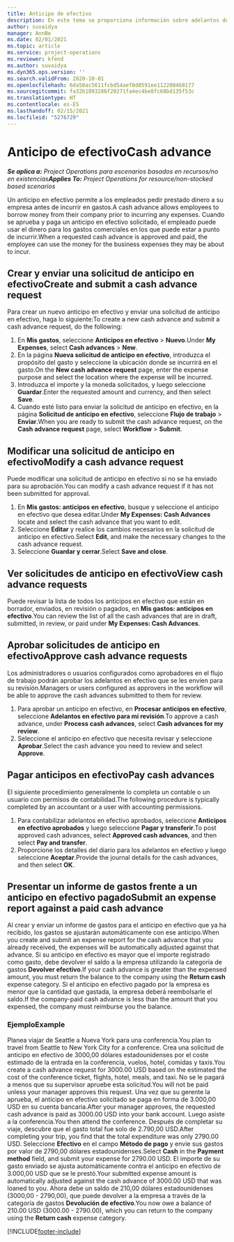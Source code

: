 ```yaml
---
title: Anticipo de efectivo
description: En este tema se proporciona información sobre adelantos de efectivo.
author: suvaidya
manager: AnnBe
ms.date: 02/01/2021
ms.topic: article
ms.service: project-operations
ms.reviewer: kfend
ms.author: suvaidya
ms.dyn365.ops.version: ''
ms.search.validFrom: 2020-10-01
ms.openlocfilehash: 6da50ac5611fcbd54aef8d8591ee112200468177
ms.sourcegitcommit: fa32b1893286f20271fa4ec4be8fc68bd135f53c
ms.translationtype: HT
ms.contentlocale: es-ES
ms.lasthandoff: 02/15/2021
ms.locfileid: "5276729"
---
```

# <a name="cash-advance"></a><span data-ttu-id="db974-103">Anticipo de efectivo</span><span class="sxs-lookup"><span data-stu-id="db974-103">Cash advance</span></span>

<span data-ttu-id="db974-104">_**Se aplica a:** Project Operations para escenarios basados en recursos/no en existencias_</span><span class="sxs-lookup"><span data-stu-id="db974-104">_**Applies To:** Project Operations for resource/non-stocked based scenarios_</span></span>

<span data-ttu-id="db974-105">Un anticipo en efectivo permite a los empleados pedir prestado dinero a su empresa antes de incurrir en gastos.</span><span class="sxs-lookup"><span data-stu-id="db974-105">A cash advance allows employees to borrow money from their company prior to incurring any expenses.</span></span> <span data-ttu-id="db974-106">Cuando se aprueba y paga un anticipo en efectivo solicitado, el empleado puede usar el dinero para los gastos comerciales en los que puede estar a punto de incurrir.</span><span class="sxs-lookup"><span data-stu-id="db974-106">When a requested cash advance is approved and paid, the employee can use the money for the business expenses they may be about to incur.</span></span> 

## <a name="create-and-submit-a-cash-advance-request"></a><span data-ttu-id="db974-107">Crear y enviar una solicitud de anticipo en efectivo</span><span class="sxs-lookup"><span data-stu-id="db974-107">Create and submit a cash advance request</span></span>
<span data-ttu-id="db974-108">Para crear un nuevo anticipo en efectivo y enviar una solicitud de anticipo en efectivo, haga lo siguiente:</span><span class="sxs-lookup"><span data-stu-id="db974-108">To create a new cash advance and submit a cash advance request, do the following:</span></span> 

1. <span data-ttu-id="db974-109">En **Mis gastos**, seleccione **Anticipos en efectivo** > **Nuevo**.</span><span class="sxs-lookup"><span data-stu-id="db974-109">Under **My Expenses**, select **Cash advances** > **New**.</span></span> 
2. <span data-ttu-id="db974-110">En la página **Nueva solicitud de anticipo en efectivo**, introduzca el propósito del gasto y seleccione la ubicación donde se incurrirá en el gasto.</span><span class="sxs-lookup"><span data-stu-id="db974-110">On the **New cash advance request** page, enter the expense purpose and select the location where the expense will be incurred.</span></span>
3. <span data-ttu-id="db974-111">Introduzca el importe y la moneda solicitados, y luego seleccione **Guardar**.</span><span class="sxs-lookup"><span data-stu-id="db974-111">Enter the requested amount and currency, and then select **Save**.</span></span> 
4. <span data-ttu-id="db974-112">Cuando esté listo para enviar la solicitud de anticipo en efectivo, en la página **Solicitud de anticipo en efectivo**, seleccione **Flujo de trabajo** > **Enviar**.</span><span class="sxs-lookup"><span data-stu-id="db974-112">When you are ready to submit the cash advance request, on the **Cash advance request** page, select **Workflow** > **Submit**.</span></span>

## <a name="modify-a-cash-advance-request"></a><span data-ttu-id="db974-113">Modificar una solicitud de anticipo en efectivo</span><span class="sxs-lookup"><span data-stu-id="db974-113">Modify a cash advance request</span></span>

<span data-ttu-id="db974-114">Puede modificar una solicitud de anticipo en efectivo si no se ha enviado para su aprobación.</span><span class="sxs-lookup"><span data-stu-id="db974-114">You can modify a cash advance request if it has not been submitted for approval.</span></span>

1. <span data-ttu-id="db974-115">En **Mis gastos: anticipos en efectivo**, busque y seleccione el anticipo en efectivo que desea editar.</span><span class="sxs-lookup"><span data-stu-id="db974-115">Under **My Expenses: Cash Advances** locate and select the cash advance that you want to edit.</span></span>
2. <span data-ttu-id="db974-116">Seleccione **Editar** y realice los cambios necesarios en la solicitud de anticipo en efectivo.</span><span class="sxs-lookup"><span data-stu-id="db974-116">Select **Edit**, and make the necessary changes to the cash advance request.</span></span> 
3. <span data-ttu-id="db974-117">Seleccione **Guardar y cerrar**.</span><span class="sxs-lookup"><span data-stu-id="db974-117">Select **Save and close**.</span></span>


## <a name="view-cash-advance-requests"></a><span data-ttu-id="db974-118">Ver solicitudes de anticipo en efectivo</span><span class="sxs-lookup"><span data-stu-id="db974-118">View cash advance requests</span></span>
<span data-ttu-id="db974-119">Puede revisar la lista de todos los anticipos en efectivo que están en borrador, enviados, en revisión o pagados, en **Mis gastos: anticipos en efectivo**.</span><span class="sxs-lookup"><span data-stu-id="db974-119">You can review the list of all the cash advances that are in draft, submitted, in review, or paid under **My Expenses: Cash Advances**.</span></span> 

## <a name="approve-cash-advance-requests"></a><span data-ttu-id="db974-120">Aprobar solicitudes de anticipo en efectivo</span><span class="sxs-lookup"><span data-stu-id="db974-120">Approve cash advance requests</span></span>

<span data-ttu-id="db974-121">Los administradores o usuarios configurados como aprobadores en el flujo de trabajo podrán aprobar los adelantos en efectivo que se les envíen para su revisión.</span><span class="sxs-lookup"><span data-stu-id="db974-121">Managers or users configured as approvers in the workflow will be able to approve the cash advances submitted to them for review.</span></span> 

1. <span data-ttu-id="db974-122">Para aprobar un anticipo en efectivo, en **Procesar anticipos en efectivo**, seleccione **Adelantos en efectivo para mi revisión**.</span><span class="sxs-lookup"><span data-stu-id="db974-122">To approve a cash advance, under **Process cash advances**, select **Cash advances for my review**.</span></span>
2. <span data-ttu-id="db974-123">Seleccione el anticipo en efectivo que necesita revisar y seleccione **Aprobar**.</span><span class="sxs-lookup"><span data-stu-id="db974-123">Select the cash advance you need to review and select **Approve**.</span></span>  

## <a name="pay-cash-advances"></a><span data-ttu-id="db974-124">Pagar anticipos en efectivo</span><span class="sxs-lookup"><span data-stu-id="db974-124">Pay cash advances</span></span> 
<span data-ttu-id="db974-125">El siguiente procedimiento generalmente lo completa un contable o un usuario con permisos de contabilidad.</span><span class="sxs-lookup"><span data-stu-id="db974-125">The following procedure is typically completed by an accountant or a user with accounting permissions.</span></span>

1. <span data-ttu-id="db974-126">Para contabilizar adelantos en efectivo aprobados, seleccione **Anticipos en efectivo aprobados** y luego seleccione **Pagar y transferir**.</span><span class="sxs-lookup"><span data-stu-id="db974-126">To post approved cash advances, select **Approved cash advances**, and then select **Pay and transfer**.</span></span>  
2. <span data-ttu-id="db974-127">Proporcione los detalles del diario para los adelantos en efectivo y luego seleccione **Aceptar**.</span><span class="sxs-lookup"><span data-stu-id="db974-127">Provide the journal details for the cash advances, and then select **OK**.</span></span> 

## <a name="submit-an-expense-report-against-a-paid-cash-advance"></a><span data-ttu-id="db974-128">Presentar un informe de gastos frente a un anticipo en efectivo pagado</span><span class="sxs-lookup"><span data-stu-id="db974-128">Submit an expense report against a paid cash advance</span></span> 

<span data-ttu-id="db974-129">Al crear y enviar un informe de gastos para el anticipo en efectivo que ya ha recibido, los gastos se ajustarán automáticamente con ese anticipo.</span><span class="sxs-lookup"><span data-stu-id="db974-129">When you create and submit an expense report for the cash advance that you already received, the expenses will be automatically adjusted against that advance.</span></span> <span data-ttu-id="db974-130">Si su anticipo en efectivo es mayor que el importe registrado como gasto, debe devolver el saldo a la empresa utilizando la categoría de gastos **Devolver efectivo**.</span><span class="sxs-lookup"><span data-stu-id="db974-130">If your cash advance is greater than the expensed amount, you must return the balance to the company using the **Return cash** expense category.</span></span> <span data-ttu-id="db974-131">Si el anticipo en efectivo pagado por la empresa es menor que la cantidad que gastada, la empresa deberá reembolsarle el saldo.</span><span class="sxs-lookup"><span data-stu-id="db974-131">If the company-paid cash advance is less than the amount that you expensed, the company must reimburse you the balance.</span></span> 

### <a name="example"></a><span data-ttu-id="db974-132">Ejemplo</span><span class="sxs-lookup"><span data-stu-id="db974-132">Example</span></span>
<span data-ttu-id="db974-133">Planea viajar de Seattle a Nueva York para una conferencia.</span><span class="sxs-lookup"><span data-stu-id="db974-133">You plan to travel from Seattle to New York City for a conference.</span></span> <span data-ttu-id="db974-134">Crea una solicitud de anticipo en efectivo de 3000,00 dólares estadounidenses por el coste estimado de la entrada en la conferencia, vuelos, hotel, comidas y taxis.</span><span class="sxs-lookup"><span data-stu-id="db974-134">You create a cash advance request for 3000.00 USD based on the estimated the cost of the conference ticket, flights, hotel, meals, and taxi.</span></span> <span data-ttu-id="db974-135">No se le pagará a menos que su supervisor apruebe esta solicitud.</span><span class="sxs-lookup"><span data-stu-id="db974-135">You will not be paid unless your manager approves this request.</span></span> <span data-ttu-id="db974-136">Una vez que su gerente la aprueba, el anticipo en efectivo solicitado se paga en forma de 3.000,00 USD en su cuenta bancaria.</span><span class="sxs-lookup"><span data-stu-id="db974-136">After your manager approves, the requested cash advance is paid as 3000.00 USD into your bank account.</span></span> <span data-ttu-id="db974-137">Luego asiste a la conferencia.</span><span class="sxs-lookup"><span data-stu-id="db974-137">You then attend the conference.</span></span> <span data-ttu-id="db974-138">Después de completar su viaje, descubre que el gasto total fue solo de 2.790,00 USD.</span><span class="sxs-lookup"><span data-stu-id="db974-138">After completing your trip, you find that the total expenditure was only 2790.00 USD.</span></span> <span data-ttu-id="db974-139">Seleccione **Efectivo** en el campo **Método de pago** y envíe sus gastos por valor de 2790,00 dólares estadounidenses.</span><span class="sxs-lookup"><span data-stu-id="db974-139">Select **Cash** in the **Payment method** field, and submit your expense for 2790.00 USD.</span></span> <span data-ttu-id="db974-140">El importe de su gasto enviado se ajusta automáticamente contra el anticipo en efectivo de 3.000,00 USD que se le prestó.</span><span class="sxs-lookup"><span data-stu-id="db974-140">Your submitted expense amount is automatically adjusted against the cash advance of 3000.00 USD that was loaned to you.</span></span> <span data-ttu-id="db974-141">Ahora debe un saldo de 210,00 dólares estadounidenses (3000,00 - 2790,00), que puede devolver a la empresa a través de la categoría de gastos **Devolución de efectivo**.</span><span class="sxs-lookup"><span data-stu-id="db974-141">You now owe a balance of 210.00 USD (3000.00 - 2790.00), which you can return to the company using the **Return cash** expense category.</span></span>



[!INCLUDE[footer-include](../includes/footer-banner.md)]